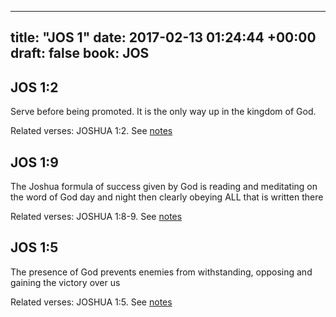 
---
title: "JOS 1"
date: 2017-02-13 01:24:44 +00:00
draft: false
book: JOS
---

## JOS 1:2

Serve before being promoted. It is the only way up in the kingdom of God.

Related verses: JOSHUA 1:2. See [notes](https://my.bible.com/notes/2569372619225424081)


## JOS 1:9

The Joshua formula of success given by God is reading and meditating on the word of God day and night then clearly obeying ALL that is written there

Related verses: JOSHUA 1:8-9. See [notes](https://my.bible.com/notes/2568950959619957212)


## JOS 1:5

The presence of God prevents enemies from withstanding, opposing and gaining the victory over us

Related verses: JOSHUA 1:5. See [notes](https://my.bible.com/notes/2568949254316614101)

